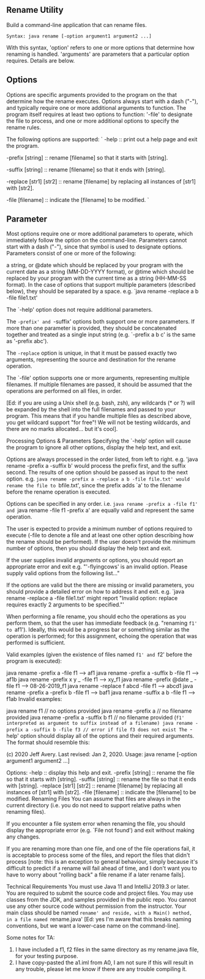 ## Rename Utility
Build a command-line application that can rename files.

`Syntax:
java rename [-option argument1 argument2 ...]`

With this syntax, 'option' refers to one or more options that determine how renaming is handled. 'arguments' are parameters that a particular option requires. Details are below.  

## Options
Options are specific arguments provided to the program on the that determine how the rename executes. Options always start with a dash ("-"), and typically require one or more additional arguments to function. The program itself requires at least two options to function: '-file' to designate the file to process, and one or more additional options to specify the rename rules.  

The following options are supported:
` -help                     :: print out a help page and exit the program. 
  
  -prefix [string]          :: rename [filename] so that it starts with [string].  
  
  -suffix [string]          :: rename [filename] so that it ends with [string].    
 
  -replace [str1] [str2]    :: rename [filename] by replacing all instances of [str1] with [str2].  
  
  -file [filename]          :: indicate the [filename] to be modified.  ` 


## Parameter
Most options require one or more additional parameters to operate, which immediately follow the option on the command-line. Parameters cannot start with a dash ("-"), since that symbol is used to designate options. Parameters consist of one or more of the following:

a string, or
@date which should be replaced by your program with the current date as a string (MM-DD-YYYY format), or
@time which should be replaced by your program with the current time as a string (HH-MM-SS format).
In the case of options that support multiple parameters (described below), they should be separated by a space. e.g. `java rename -replace a b -file file1.txt'

The `-help' option does not require additional parameters.

The `-prefix' and `-suffix' options both support one or more parameters. If more than one parameter is provided, they should be concatenated together and treated as a single input string (e.g. `-prefix a b c' is the same as '-prefix abc').

The `-replace` option is unique, in that it must be passed exactly two arguments, representing the source and destination for the rename operation.

The `-file' option supports one or more arguments, representing multiple filenames. If multiple filenames are passed, it should be assumed that the operations are performed on all files, in order.

[Ed: if you are using a Unix shell (e.g. bash, zsh), any wildcards (* or ?) will be expanded by the shell into the full filenames and passed to your program. This means that if you handle multiple files as described above, you get wildcard support "for free"! We will not be testing wildcards, and there are no marks allocated... but it's cool].

Processing Options & Parameters
Specifying the `-help’ option will cause the program to ignore all other options, display the help text, and exit.

Options are always processed in the order listed, from left to right. e.g. 'java rename -prefix a -suffix b' would process the prefix first, and the suffix second. The results of one option should be passed as input to the next option. e.g. `java rename -prefix a -replace a b -file file.txt' would rename the file to `bfile.txt', since the prefix adds `a' to the filename before the rename operation is executed.

Options can be specified in any order. i.e. `java rename -prefix a -file f1' and `java rename -file f1 -prefix a' are equally valid and represent the same operation.

The user is expected to provide a minimum number of options required to execute (-file to denote a file and at least one other option describing how the rename should be performed). If the user doesn't provide the minimum number of options, then you should display the help text and exit.

If the user supplies invalid arguments or options, you should report an appropriate error and exit e.g. "'-flyingcows' is an invalid option. Please supply valid options from the following list..."

If the options are valid but the there are missing or invalid parameters, you should provide a detailed error on how to address it and exit. e.g. `java rename -replace a -file file1.txt' might report "Invalid option: replace requires exactly 2 arguments to be specified."'

When performing a file rename, you should echo the operations as you perform them, so that the user has immediate feedback (e.g. "renaming `f1' to `af1'). Ideally, this would be a progress bar or something similar as the operation is performed; for this assignment, echoing the operation that was performed is sufficient.

Valid examples (given the existence of files named `f1' and `f2' before the program is executed):

java rename -prefix a -file f1 —> af1
java rename -prefix a -suffix b -file f1 —> af1b
java rename -prefix x y _ -file f1 —> xy_f1
java rename -prefix @date _ -file f1 —> 08-26-2019_f1
java rename -replace f abcd -file f1 —> abcd1
java rename -prefix a -prefix b -file f1 —> baf1
java rename -suffix a b -file f1 —> f1ab
Invalid examples:

java rename f1 // no options provided
java rename -prefix a // no filename provided
java rename -prefix a -suffix b f1 // no filename provided (`f1' interpreted as argument to suffix instead of a filename)
java rename -prefix a -suffix b -file f3 // error if file f3 does not exist
The `-help' option should display all of the options and their required arguments. The format should resemble this:

  (c) 2020 Jeff Avery. Last revised: Jan 2, 2020.
  Usage: java rename [-option argument1 argument2 ...]

  Options:
  -help                   :: display this help and exit.
  -prefix [string]        :: rename the file so that it starts with [string].
  -suffix [string]        :: rename the file so that it ends with [string]. 
  -replace [str1] [str2]  :: rename [filename] by replacing all instances of [str1] with [str2]. 
  -file [filename]        :: indicate the [filename] to be modified. 
Renaming Files
You can assume that files are always in the current directory (i.e. you do not need to support relative paths when renaming files).

If you encounter a file system error when renaming the file, you should display the appropriate error (e.g. `File not found') and exit without making any changes.

If you are renaming more than one file, and one of the file operations fail, it is acceptable to process some of the files, and report the files that didn't process [note: this is an exception to general behaviour, simply because it's difficult to predict if a rename will fail ahead of time, and I don't want you to have to worry about "rolling back" a file rename if a later rename fails].

Technical Requirements
You must use Java 11 and IntelliJ 2019.3 or later. You are required to submit the source code and project files.
You may use classes from the JDK, and samples provided in the public repo. You cannot use any other source code without permission from the instructor.
Your main class should be named `rename' and reside, with a Main() method, in a file named `rename.java' [Ed: yes I'm aware that this breaks naming conventions, but we want a lower-case name on the command-line].



Some notes for TA:

1. I have included a f1, f2 files in the same directory as my rename.java file, for your testing purpose.
2. I have copy-pasted the a1.iml from A0, I am not sure if this will result in any trouble, please let me know if there are any trouble compiling it. 
